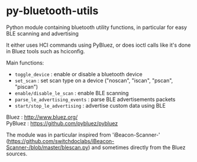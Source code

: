 # py-bluetooth-utils

Python module containing bluetooth utility functions, in particular
for easy BLE scanning and advertising

It either uses HCI commands using PyBluez, or does ioctl calls like it's
done in Bluez tools such as hciconfig.

Main functions:
  - ``toggle_device`` : enable or disable a bluetooth device
  - ``set_scan`` : set scan type on a device ("noscan", "iscan", "pscan", "piscan")
  - ``enable/disable_le_scan`` : enable BLE scanning
  - ``parse_le_advertising_events`` : parse BLE advertisements packets
  - ``start/stop_le_advertising`` : advertise custom data using BLE

Bluez : http://www.bluez.org/  
PyBluez : https://github.com/pybluez/pybluez

The module was in particular inspired from 'iBeacon-Scanner-'
(https://github.com/switchdoclabs/iBeacon-Scanner-/blob/master/blescan.py)
and sometimes directly from the Bluez sources.

